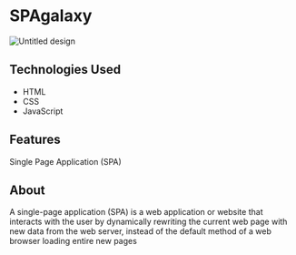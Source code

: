 # SPAgalaxy
![Untitled design](https://github.com/leonardomenezes7/SPAgalaxy/assets/145611761/57f725e0-fe00-4ebb-be91-1a07d17e188a)

## Technologies Used
- HTML
- CSS
- JavaScript

## Features
Single Page Application (SPA) 

## About
A single-page application (SPA) is a web application or website that interacts with the user by dynamically rewriting the current web page with new data from the web server, instead of the default method of a web browser loading entire new pages
